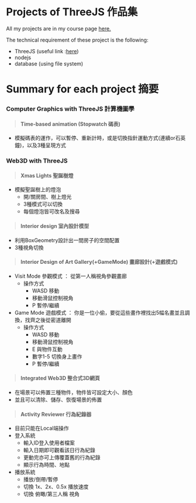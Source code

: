 # Projects of ThreeJS 作品集

All my projects are in my course page [here.](https://momowu910.github.io/Web3D/index.html)

The technical requirement of these project is the following:
- ThreeJS (useful link :[here](https://threejs.org/docs/index.html#manual/introduction/Creating-a-scene))
- nodejs
- database (using file system)

# Summary for each project 摘要

### Computer Graphics with ThreeJS 計算機圖學

>#### Time-based animation (Stopwatch 碼表)
- 模擬碼表的運作，可以暫停、重新計時，或是切換指針運動方式(連續or石英鐘)，以及3種呈現方式

### Web3D with ThreeJS 

>#### Xmas Lights 聖誕樹燈
- 模擬聖誕樹上的燈泡
	- 開/關房間、樹上燈光
	- 3種模式可以切換
	- 每個燈泡皆可改名及搜尋

>#### Interior design 室內設計模型
- 利用BoxGeometry設計出一間房子的空間配置
- 3種視角切換

>#### Interior Design of Art Gallery(+GameMode) 畫廊設計(+遊戲模式)
- Visit Mode 參觀模式 ： 從第一人稱視角參觀畫廊
	- 操作方式
		- WASD 移動
		- 移動滑鼠控制視角
		- P 暫停/繼續
- Game Mode 遊戲模式 ： 你是一位小偷，要從這些畫作裡找出5幅名畫並且調換，找齊之後從密道離開
	- 操作方式
		- WASD 移動
		- 移動滑鼠控制視角
		- E 與物件互動
		- 數字1-5 切換身上畫作
		- P 暫停/繼續
		
>#### Integrated Web3D 整合式3D網頁
- 在場景可以佈置三種物件，物件皆可設定大小、顏色
- 並且可以清除、儲存、恢復場景的佈置

>#### Activity Reviewer 行為紀錄器
- 目前只能在Local端操作
- 登入系統
	- 輸入ID登入使用者檔案
	- 輸入日期即可觀看該日行為紀錄
	- 更動完亦可上傳覆蓋舊的行為紀錄
	- 顯示行為時間、地點
- 播放系統
	- 播放/倒帶/暫停
	- 切換 1x、2x、0.5x 播放速度
	- 切換 俯瞰/第三人稱 視角